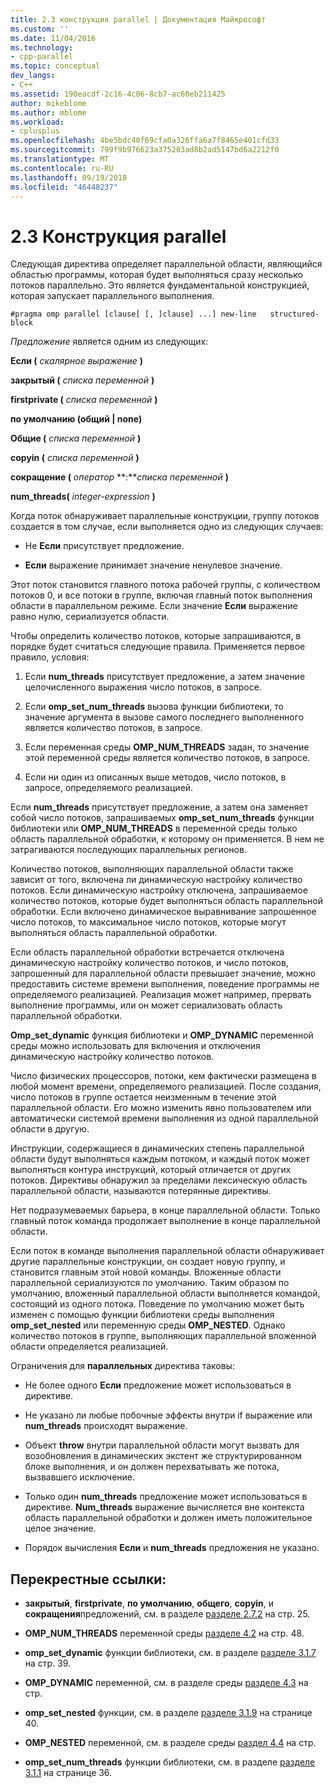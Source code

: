 ```yaml
---
title: 2.3 конструкция parallel | Документация Майкрософт
ms.custom: ''
ms.date: 11/04/2016
ms.technology:
- cpp-parallel
ms.topic: conceptual
dev_langs:
- C++
ms.assetid: 190eacdf-2c16-4c06-8cb7-ac60eb211425
author: mikeblome
ms.author: mblome
ms.workload:
- cplusplus
ms.openlocfilehash: 4be5bdc40f69cfa0a326ffa6a7f8465e401cfd33
ms.sourcegitcommit: 799f9b976623a375203ad8b2ad5147bd6a2212f0
ms.translationtype: MT
ms.contentlocale: ru-RU
ms.lasthandoff: 09/19/2018
ms.locfileid: "46448237"
---
```

# <a name="23-parallel-construct"></a>2.3 Конструкция parallel

Следующая директива определяет параллельной области, являющийся областью программы, которая будет выполняться сразу несколько потоков параллельно. Это является фундаментальной конструкцией, которая запускает параллельного выполнения.

```
#pragma omp parallel [clause[ [, ]clause] ...] new-line   structured-block
```

*Предложение* является одним из следующих:

**Если (** *скалярное выражение* **)**

**закрытый (** *списка переменной* **)**

**firstprivate (** *списка переменной* **)**

**по умолчанию (общий &#124; none)**

**Общие (** *списка переменной* **)**

**copyin (** *списка переменной* **)**

**сокращение (** *оператор* **:***списка переменной* **)** 

**num_threads(** *integer-expression* **)**

Когда поток обнаруживает параллельные конструкции, группу потоков создается в том случае, если выполняется одно из следующих случаев:

- Не **Если** присутствует предложение.

- **Если** выражение принимает значение ненулевое значение.

Этот поток становится главного потока рабочей группы, с количеством потоков 0, и все потоки в группе, включая главный поток выполнения области в параллельном режиме. Если значение **Если** выражение равно нулю, сериализуется области.

Чтобы определить количество потоков, которые запрашиваются, в порядке будет считаться следующие правила. Применяется первое правило, условия:

1. Если **num_threads** присутствует предложение, а затем значение целочисленного выражения число потоков, в запросе.

1. Если **omp_set_num_threads** вызова функции библиотеки, то значение аргумента в вызове самого последнего выполненного является количество потоков, в запросе.

1. Если переменная среды **OMP_NUM_THREADS** задан, то значение этой переменной среды является количество потоков, в запросе.

1. Если ни один из описанных выше методов, число потоков, в запросе, определяемого реализацией.

Если **num_threads** присутствует предложение, а затем она заменяет собой число потоков, запрашиваемых **omp_set_num_threads** функции библиотеки или **OMP_NUM_THREADS** в переменной среды только область параллельной обработки, к которому он применяется. В нем не затрагиваются последующих параллельных регионов.

Количество потоков, выполняющих параллельной области также зависит от того, включена ли динамическую настройку количество потоков. Если динамическую настройку отключена, запрашиваемое количество потоков, которые будет выполняться область параллельной обработки. Если включено динамическое выравнивание запрошенное число потоков, то максимальное число потоков, которые могут выполняться область параллельной обработки.

Если область параллельной обработки встречается отключена динамическую настройку количество потоков, и число потоков, запрошенный для параллельной области превышает значение, можно предоставить системе времени выполнения, поведение программы не определяемого реализацией. Реализация может например, прервать выполнение программы, или он может сериализовать область параллельной обработки.

**Omp_set_dynamic** функция библиотеки и **OMP_DYNAMIC** переменной среды можно использовать для включения и отключения динамическую настройку количество потоков.

Число физических процессоров, потоки, кем фактически размещена в любой момент времени, определяемого реализацией. После создания, число потоков в группе остается неизменным в течение этой параллельной области. Его можно изменить явно пользователем или автоматически системой времени выполнения из одной параллельной области в другую.

Инструкции, содержащиеся в динамических степень параллельной области будут выполняться каждым потоком, и каждый поток может выполняться контура инструкций, который отличается от других потоков. Директивы обнаружил за пределами лексическую область параллельной области, называются потерянные директивы.

Нет подразумеваемых барьера, в конце параллельной области. Только главный поток команда продолжает выполнение в конце параллельной области.

Если поток в команде выполнения параллельной области обнаруживает другие параллельные конструкции, он создает новую группу, и становится главным этой новой команды. Вложенные области параллельной сериализуются по умолчанию. Таким образом по умолчанию, вложенный параллельной области выполняется командой, состоящий из одного потока. Поведение по умолчанию может быть изменен с помощью функции библиотеки среды выполнения **omp_set_nested** или переменную среды **OMP_NESTED**. Однако количество потоков в группе, выполняющих параллельной вложенной области определяется реализацией.

Ограничения для **параллельных** директива таковы:

- Не более одного **Если** предложение может использоваться в директиве.

- Не указано ли любые побочные эффекты внутри if выражение или **num_threads** происходят выражение.

- Объект **throw** внутри параллельной области могут вызвать для возобновления в динамических экстент же структурированном блоке выполнения, и он должен перехватывать же потока, вызвавшего исключение.

- Только один **num_threads** предложение может использоваться в директиве. **Num_threads** выражение вычисляется вне контекста область параллельной обработки и должен иметь положительное целое значение.

- Порядок вычисления **Если** и **num_threads** предложения не указано.

## <a name="cross-references"></a>Перекрестные ссылки:

- **закрытый**, **firstprivate**, **по умолчанию**, **общего**, **copyin**, и **сокращения**предложений, см. в разделе [разделе 2.7.2](../../parallel/openmp/2-7-2-data-sharing-attribute-clauses.md) на стр. 25.

- **OMP_NUM_THREADS** переменной среды [разделе 4.2](../../parallel/openmp/4-2-omp-num-threads.md) на стр. 48.

- **omp_set_dynamic** функции библиотеки, см. в разделе [разделе 3.1.7](../../parallel/openmp/3-1-7-omp-set-dynamic-function.md) на стр. 39.

- **OMP_DYNAMIC** переменной, см. в разделе среды [разделе 4.3](../../parallel/openmp/4-3-omp-dynamic.md) на стр.

- **omp_set_nested** функции, см. в разделе [разделе 3.1.9](../../parallel/openmp/3-1-9-omp-set-nested-function.md) на странице 40.

- **OMP_NESTED** переменной, см. в разделе среды [раздел 4.4](../../parallel/openmp/4-4-omp-nested.md) на стр.

- **omp_set_num_threads** функции библиотеки, см. в разделе [разделе 3.1.1](../../parallel/openmp/3-1-1-omp-set-num-threads-function.md) на странице 36.